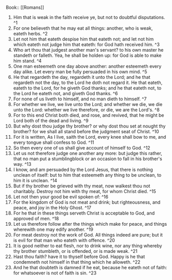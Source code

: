  Book:: [[Romans]]
 1. Him that is weak in the faith receive ye, but not to doubtful disputations. ^1
 2. For one believeth that he may eat all things: another, who is weak, eateth herbs. ^2
 3. Let not him that eateth despise him that eateth not; and let not him which eateth not judge him that eateth: for God hath received him. ^3
 4. Who art thou that judgest another man's servant? to his own master he standeth or falleth. Yea, he shall be holden up: for God is able to make him stand. ^4
 5. One man esteemeth one day above another: another esteemeth every day alike. Let every man be fully persuaded in his own mind. ^5
 6. He that regardeth the day, regardeth it unto the Lord; and he that regardeth not the day, to the Lord he doth not regard it. He that eateth, eateth to the Lord, for he giveth God thanks; and he that eateth not, to the Lord he eateth not, and giveth God thanks. ^6
 7. For none of us liveth to himself, and no man dieth to himself. ^7
 8. For whether we live, we live unto the Lord; and whether we die, we die unto the Lord: whether we live therefore, or die, we are the Lord's. ^8
 9. For to this end Christ both died, and rose, and revived, that he might be Lord both of the dead and living. ^9
 10. But why dost thou judge thy brother? or why dost thou set at nought thy brother? for we shall all stand before the judgment seat of Christ. ^10
 11. For it is written, As I live, saith the Lord, every knee shall bow to me, and every tongue shall confess to God. ^11
 12. So then every one of us shall give account of himself to God. ^12
 13. Let us not therefore judge one another any more: but judge this rather, that no man put a stumblingblock or an occasion to fall in his brother's way. ^13
 14. I know, and am persuaded by the Lord Jesus, that there is nothing unclean of itself: but to him that esteemeth any thing to be unclean, to him it is unclean. ^14
 15. But if thy brother be grieved with thy meat, now walkest thou not charitably. Destroy not him with thy meat, for whom Christ died. ^15
 16. Let not then your good be evil spoken of: ^16
 17. For the kingdom of God is not meat and drink; but righteousness, and peace, and joy in the Holy Ghost. ^17
 18. For he that in these things serveth Christ is acceptable to God, and approved of men. ^18
 19. Let us therefore follow after the things which make for peace, and things wherewith one may edify another. ^19
 20. For meat destroy not the work of God. All things indeed are pure; but it is evil for that man who eateth with offence. ^20
 21. It is good neither to eat flesh, nor to drink wine, nor any thing whereby thy brother stumbleth, or is offended, or is made weak. ^21
 22. Hast thou faith? have it to thyself before God. Happy is he that condemneth not himself in that thing which he alloweth. ^22
 23. And he that doubteth is damned if he eat, because he eateth not of faith: for whatsoever is not of faith is sin. ^23
